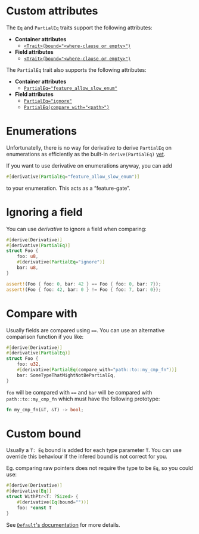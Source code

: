 # Custom attributes
The `Eq` and `PartialEq` traits support the following attributes:

* **Container attributes**
    * [`<Trait>(bound="<where-clause or empty>")`](#custom-bound)
* **Field attributes**
    * [`<Trait>(bound="<where-clause or empty>")`](#custom-bound)

The `PartialEq` trait also supports the following attributes:

* **Container attributes**
    * [`PartialEq="feature_allow_slow_enum"`](#enumerations)
* **Field attributes**
    * [`PartialEq="ignore"`](#ignoring-a-field)
    * [`PartialEq(compare_with="<path>")`](#compare-with)

# Enumerations

Unfortunatelly, there is no way for derivative to derive `PartialEq` on
enumerations as efficiently as the built-in `derive(PartialEq)`
[yet][discriminant].

If you want to use derivative on enumerations anyway, you can add

```rust
#[derivative(PartialEq="feature_allow_slow_enum")]
```

to your enumeration. This acts as a “feature-gate”.

# Ignoring a field

You can use *derivative* to ignore a field when comparing:

```rust
#[derive(Derivative)]
#[derivative(PartialEq)]
struct Foo {
    foo: u8,
    #[derivative(PartialEq="ignore")]
    bar: u8,
}

assert!(Foo { foo: 0, bar: 42 } == Foo { foo: 0, bar: 7});
assert!(Foo { foo: 42, bar: 0 } != Foo { foo: 7, bar: 0});
```

# Compare with

Usually fields are compared using `==`. You can use an alternative comparison
function if you like:

```rust
#[derive(Derivative)]
#[derivative(PartialEq)]
struct Foo {
    foo: u32,
    #[derivative(PartialEq(compare_with="path::to::my_cmp_fn"))]
    bar: SomeTypeThatMightNotBePartialEq,
}
```

`foo` will be compared with `==` and `bar` will be compared with
`path::to::my_cmp_fn` which must have the following prototype:

```rust
fn my_cmp_fn(&T, &T) -> bool;
```

# Custom bound

Usually a `T: Eq` bound is added for each type parameter `T`. You can use
override this behaviour if the infered bound is not correct for you.

Eg. comparing raw pointers does not require the type to be `Eq`, so you could
use:

```rust
#[derive(Derivative)]
#[derivative(Eq)]
struct WithPtr<T: ?Sized> {
    #[derivative(Eq(bound=""))]
    foo: *const T
}
```

See [`Default`'s documentation](./Default.md#custom-bound) for more details.

[discriminant]: https://github.com/rust-lang/rfcs/pull/1696
